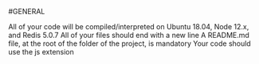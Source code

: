 #GENERAL

All of your code will be compiled/interpreted on Ubuntu 18.04, Node 12.x, and Redis 5.0.7 All of your files should end with a new line A README.md file, at the root of the folder of the project, is mandatory Your code should use the js extension
